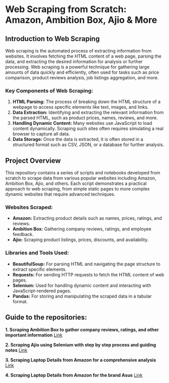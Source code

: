 # Web Scraping from Scratch: Amazon, Ambition Box, Ajio & More

## Introduction to Web Scraping

Web scraping is the automated process of extracting information from websites. It involves fetching the HTML content of a web page, parsing the data, and extracting the desired information for analysis or further processing. Web scraping is a powerful technique for gathering large amounts of data quickly and efficiently, often used for tasks such as price comparison, product reviews analysis, job listings aggregation, and more.

### Key Components of Web Scraping:

1. **HTML Parsing:** The process of breaking down the HTML structure of a webpage to access specific elements like text, images, and links.
2. **Data Extraction:** Identifying and extracting the relevant information from the parsed HTML, such as product prices, names, reviews, and more.
3. **Handling Dynamic Content:** Many websites use JavaScript to load content dynamically. Scraping such sites often requires simulating a real browser to capture all data.
4. **Data Storage:** Once the data is extracted, it is often stored in a structured format such as CSV, JSON, or a database for further analysis.

## Project Overview

This repository contains a series of scripts and notebooks developed from scratch to scrape data from various popular websites including Amazon, Ambition Box, Ajio, and others. Each script demonstrates a practical approach to web scraping, from simple static pages to more complex dynamic websites that require advanced techniques.

### Websites Scraped:

- **Amazon:** Extracting product details such as names, prices, ratings, and reviews.
- **Ambition Box:** Gathering company reviews, ratings, and employee feedback.
- **Ajio:** Scraping product listings, prices, discounts, and availability.

### Libraries and Tools Used:

- **BeautifulSoup:** For parsing HTML and navigating the page structure to extract specific elements.
- **Requests:** For sending HTTP requests to fetch the HTML content of web pages.
- **Selenium:** Used for handling dynamic content and interacting with JavaScript-rendered pages.
- **Pandas:** For storing and manipulating the scraped data in a tabular format.

## Guide to the repositories:

**1. Scraping Ambition Box to gather company reviews, ratings, and other important information** [Link](https://github.com/gajendrasharma-github/Web-Scraping/blob/main/Ambition%20Box%20Data%20Scraping.ipynb)

**2. Scraping Ajio using Selenium with step by step process and guiding notes** [Link](https://github.com/gajendrasharma-github/Web-Scraping/blob/main/Webscraping%20Selenium%20Ajio%20with%20Notes.ipynb)

**3. Scraping Laptop Details from Amazon for a comprehensive analysis** [Link](https://github.com/gajendrasharma-github/Web-Scraping/blob/main/Scraping%20Laptop%20Details%20from%20Amazon.ipynb)

**4. Scraping Laptop Details from Amazon for the brand Asus** [Link](https://github.com/gajendrasharma-github/Web-Scraping/blob/main/Extracting%20Laptop%20Details%20for%20Brand%20Asus%20Using%20Selenium.ipynb)
